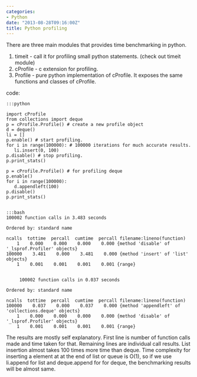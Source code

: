 ```yaml
---
categories:
- Python
date: "2013-08-28T09:16:00Z"
title: Python profiling
---
```


There are three main modules that provides time benchmarking in python.
1) timeit - call it for profiling small python statements. (check out timeit module)
2) cProfile - c extension for profiling.
3) Profile - pure python implementation of cProfile. It exposes the same functions and classes of cProfile.

code:

    :::python

    import cProfile
    from collections import deque
    p = cProfile.Profile() # create a new profile object
    d = deque()
    li = []
    p.enable() # start profiling.
    for i in range(100000): # 100000 iterations for much accurate results.
       li.insert(0, 100)
    p.disable() # stop profiling.
    p.print_stats()

    p = cProfile.Profile() # for profiling deque
    p.enable()
    for i in range(100000):
       d.appendleft(100)
    p.disable()
    p.print_stats()


    :::bash
    100002 function calls in 3.483 seconds

    Ordered by: standard name

    ncalls  tottime  percall  cumtime  percall filename:lineno(function)
        1    0.000    0.000    0.000    0.000 {method 'disable' of '_lsprof.Profiler' objects}
    100000    3.481    0.000    3.481    0.000 {method 'insert' of 'list' objects}
        1    0.001    0.001    0.001    0.001 {range}


         100002 function calls in 0.037 seconds

    Ordered by: standard name

    ncalls  tottime  percall  cumtime  percall filename:lineno(function)
    100000    0.037    0.000    0.037    0.000 {method 'appendleft' of 'collections.deque' objects}
        1    0.000    0.000    0.000    0.000 {method 'disable' of '_lsprof.Profiler' objects}
        1    0.001    0.001    0.001    0.001 {range}
        

The results are mostly self explanatory. First line is number of function calls made and time taken for that. Remaining lines are individual call results. List insertion almost takes 100 times more time than deque.
Time complexity for inserting a element at at the end of list or queue is O(1), so if we use li.append for list and deque.append for for deque, the benchmarking results will be almost same.
